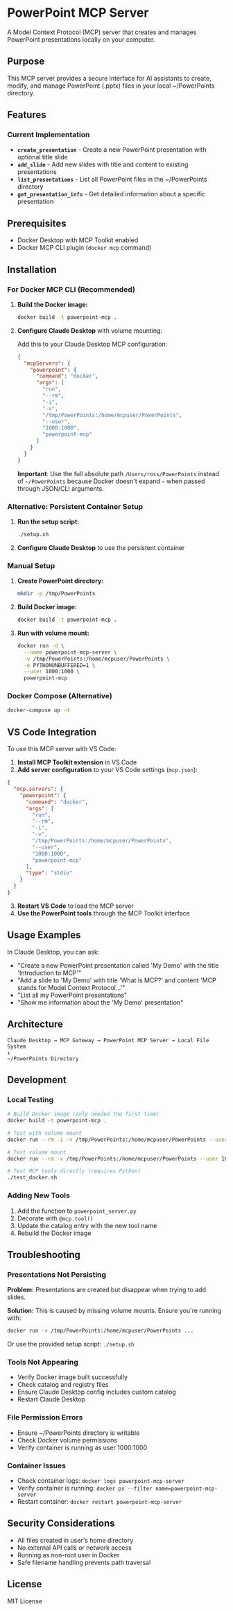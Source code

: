 # PowerPoint MCP Server

A Model Context Protocol (MCP) server that creates and manages PowerPoint presentations locally on your computer.

## Purpose

This MCP server provides a secure interface for AI assistants to create, modify, and manage PowerPoint (.pptx) files in your local ~/PowerPoints directory.

## Features

### Current Implementation

- **`create_presentation`** - Create a new PowerPoint presentation with optional title slide
- **`add_slide`** - Add new slides with title and content to existing presentations
- **`list_presentations`** - List all PowerPoint files in the ~/PowerPoints directory
- **`get_presentation_info`** - Get detailed information about a specific presentation

## Prerequisites

- Docker Desktop with MCP Toolkit enabled
- Docker MCP CLI plugin (`docker mcp` command)

## Installation

### For Docker MCP CLI (Recommended)

1. **Build the Docker image:**

   ```bash
   docker build -t powerpoint-mcp .
   ```

2. **Configure Claude Desktop** with volume mounting:

   Add this to your Claude Desktop MCP configuration:
   ```json
   {
     "mcpServers": {
       "powerpoint": {
         "command": "docker",
         "args": [
           "run",
           "--rm",
           "-i",
           "-v",
           "/tmp/PowerPoints:/home/mcpuser/PowerPoints",
           "--user",
           "1000:1000",
           "powerpoint-mcp"
         ]
       }
     }
   }
   ```
   
   **Important**: Use the full absolute path `/Users/ross/PowerPoints` instead of `~/PowerPoints` because Docker doesn't expand `~` when passed through JSON/CLI arguments.

### Alternative: Persistent Container Setup

1. **Run the setup script:**
   ```bash
   ./setup.sh
   ```

2. **Configure Claude Desktop** to use the persistent container

### Manual Setup

1. **Create PowerPoint directory:**
   ```bash
   mkdir -p /tmp/PowerPoints
   ```

2. **Build Docker image:**
   ```bash
   docker build -t powerpoint-mcp .
   ```

3. **Run with volume mount:**
   ```bash
   docker run -d \
     --name powerpoint-mcp-server \
     -v /tmp/PowerPoints:/home/mcpuser/PowerPoints \
     -e PYTHONUNBUFFERED=1 \
     --user 1000:1000 \
     powerpoint-mcp
   ```

### Docker Compose (Alternative)

```bash
docker-compose up -d
```

## VS Code Integration

To use this MCP server with VS Code:

1. **Install MCP Toolkit extension** in VS Code
2. **Add server configuration** to your VS Code settings (`mcp.json`):

```json
{
  "mcp.servers": {
    "powerpoint": {
      "command": "docker",
      "args": [
        "run",
        "--rm",
        "-i",
        "-v",
        "/tmp/PowerPoints:/home/mcpuser/PowerPoints",
        "--user",
        "1000:1000",
        "powerpoint-mcp"
      ],
      "type": "stdio"
    }
  }
}
```

3. **Restart VS Code** to load the MCP server
4. **Use the PowerPoint tools** through the MCP Toolkit interface

## Usage Examples

In Claude Desktop, you can ask:

- "Create a new PowerPoint presentation called 'My Demo' with the title 'Introduction to MCP'"
- "Add a slide to 'My Demo' with title 'What is MCP?' and content 'MCP stands for Model Context Protocol...'"
- "List all my PowerPoint presentations"
- "Show me information about the 'My Demo' presentation"

## Architecture

```
Claude Desktop → MCP Gateway → PowerPoint MCP Server → Local File System
↓
~/PowerPoints Directory
```

## Development

### Local Testing

```bash
# Build Docker image (only needed the first time)
docker build -t powerpoint-mcp .

# Test with volume mount
docker run --rm -i -v /tmp/PowerPoints:/home/mcpuser/PowerPoints --user 1000:1000 powerpoint-mcp

# Test volume mount
docker run --rm -v /tmp/PowerPoints:/home/mcpuser/PowerPoints --user 1000:1000 powerpoint-mcp ls -la /home/mcpuser/PowerPoints

# Test MCP tools directly (requires Python)
./test_docker.sh
```

### Adding New Tools

1. Add the function to `powerpoint_server.py`
2. Decorate with `@mcp.tool()`
3. Update the catalog entry with the new tool name
4. Rebuild the Docker image

## Troubleshooting

### Presentations Not Persisting

**Problem:** Presentations are created but disappear when trying to add slides.

**Solution:** This is caused by missing volume mounts. Ensure you're running with:
```bash
docker run -v /tmp/PowerPoints:/home/mcpuser/PowerPoints ...
```

Or use the provided setup script: `./setup.sh`

### Tools Not Appearing

- Verify Docker image built successfully
- Check catalog and registry files
- Ensure Claude Desktop config includes custom catalog
- Restart Claude Desktop

### File Permission Errors

- Ensure ~/PowerPoints directory is writable
- Check Docker volume permissions
- Verify container is running as user 1000:1000

### Container Issues

- Check container logs: `docker logs powerpoint-mcp-server`
- Verify container is running: `docker ps --filter name=powerpoint-mcp-server`
- Restart container: `docker restart powerpoint-mcp-server`

## Security Considerations

- All files created in user's home directory
- No external API calls or network access
- Running as non-root user in Docker
- Safe filename handling prevents path traversal

## License

MIT License
